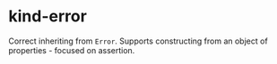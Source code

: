 # kind-error
Correct inheriting from `Error`. Supports constructing from an object of properties - focused on assertion.
